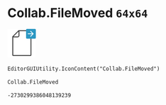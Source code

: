# Collab.FileMoved `64x64`
<img src="/img/Collab.FileMoved.png" width=64 height=64>

``` CSharp
EditorGUIUtility.IconContent("Collab.FileMoved")
```
```
Collab.FileMoved
```
```
-2730299386048139239
```
